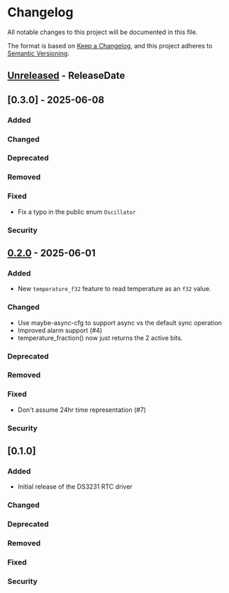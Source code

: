 # Changelog

All notable changes to this project will be documented in this file.

The format is based on [Keep a Changelog](https://keepachangelog.com/en/1.0.0/),
and this project adheres to [Semantic Versioning](https://semver.org/spec/v2.0.0.html).

<!-- next-header -->

## [Unreleased] - ReleaseDate

## [0.3.0] - 2025-06-08

### Added

### Changed

### Deprecated

### Removed

### Fixed

- Fix a typo in the public enum `Oscillator`

### Security

## [0.2.0] - 2025-06-01

### Added

- New `temperature_f32` feature to read temperature as an `f32` value.

### Changed

- Use maybe-async-cfg to support async vs the default sync operation
- Improved alarm support (#4)
- temperature_fraction() now just returns the 2 active bits.

### Deprecated

### Removed

### Fixed

- Don't assume 24hr time representation (#7)

### Security

## [0.1.0]

### Added

- Initial release of the DS3231 RTC driver

### Changed

### Deprecated

### Removed

### Fixed

### Security

<!-- next-url -->
[Unreleased]: https://github.com/user/ds3231-rs/compare/v0.2.0...HEAD
[0.2.0]: https://github.com/user/ds3231-rs/compare/v0.1.0...v0.2.0
